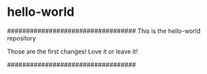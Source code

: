 # hello-world


##################################
This is the hello-world repository
 
 
 Those are the first changes!
 Love it or leave it! 
 

##################################
